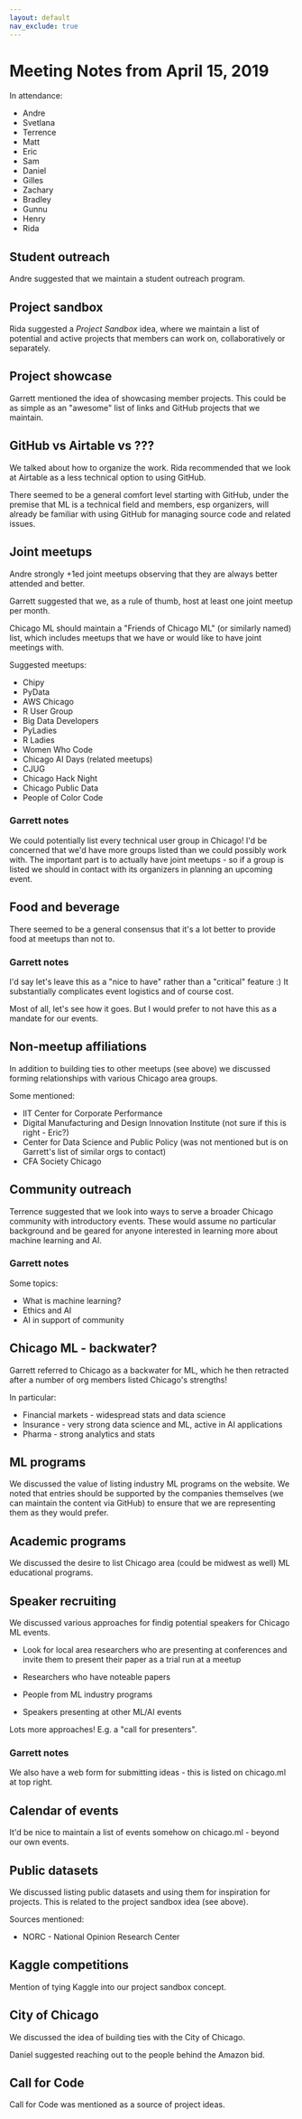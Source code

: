 ```yaml
---
layout: default
nav_exclude: true
---
```


# Meeting Notes from April 15, 2019

In attendance:

- Andre
- Svetlana
- Terrence
- Matt
- Eric
- Sam
- Daniel
- Gilles
- Zachary
- Bradley
- Gunnu
- Henry
- Rida

## Student outreach

Andre suggested that we maintain a student outreach program.

## Project sandbox

Rida suggested a *Project Sandbox* idea, where we maintain a list of
potential and active projects that members can work on,
collaboratively or separately.

## Project showcase

Garrett mentioned the idea of showcasing member projects. This could
be as simple as an "awesome" list of links and GitHub projects that we
maintain.

## GitHub vs Airtable vs ???

We talked about how to organize the work. Rida recommended that we
look at Airtable as a less technical option to using GitHub.

There seemed to be a general comfort level starting with GitHub, under
the premise that ML is a technical field and members, esp organizers,
will already be familiar with using GitHub for managing source code
and related issues.

## Joint meetups

Andre strongly +1ed joint meetups observing that they are always
better attended and better.

Garrett suggested that we, as a rule of thumb, host at least one joint
meetup per month.

Chicago ML should maintain a "Friends of Chicago ML" (or similarly
named) list, which includes meetups that we have or would like to have
joint meetings with.

Suggested meetups:

- Chipy
- PyData
- AWS Chicago
- R User Group
- Big Data Developers
- PyLadies
- R Ladies
- Women Who Code
- Chicago AI Days (related meetups)
- CJUG
- Chicago Hack Night
- Chicago Public Data
- People of Color Code

### Garrett notes

We could potentially list every technical user group in Chicago! I'd
be concerned that we'd have more groups listed than we could possibly
work with. The important part is to actually have joint meetups - so
if a group is listed we should in contact with its organizers in
planning an upcoming event.

## Food and beverage

There seemed to be a general consensus that it's a lot better to
provide food at meetups than not to.

### Garrett notes

I'd say let's leave this as a "nice to have" rather than a "critical"
feature :) It substantially complicates event logistics and of course
cost.

Most of all, let's see how it goes. But I would prefer to not have
this as a mandate for our events.

## Non-meetup affiliations

In addition to building ties to other meetups (see above) we discussed
forming relationships with various Chicago area groups.

Some mentioned:

- IIT Center for Corporate Performance
- Digital Manufacturing and Design Innovation Institute (not sure if
  this is right - Eric?)
- Center for Data Science and Public Policy (was not mentioned but is
  on Garrett's list of similar orgs to contact)
- CFA Society Chicago

## Community outreach

Terrence suggested that we look into ways to serve a broader Chicago
community with introductory events. These would assume no particular
background and be geared for anyone interested in learning more about
machine learning and AI.

### Garrett notes

Some topics:

- What is machine learning?
- Ethics and AI
- AI in support of community

## Chicago ML - backwater?

Garrett referred to Chicago as a backwater for ML, which he then
retracted after a number of org members listed Chicago's strengths!

In particular:

- Financial markets - widespread stats and data science
- Insurance - very strong data science and ML, active in AI
  applications
- Pharma - strong analytics and stats

## ML programs

We discussed the value of listing industry ML programs on the
website. We noted that entries should be supported by the companies
themselves (we can maintain the content via GitHub) to ensure that we
are representing them as they would prefer.

## Academic programs

We discussed the desire to list Chicago area (could be midwest as
well) ML educational programs.

## Speaker recruiting

We discussed various approaches for findig potential speakers for
Chicago ML events.

- Look for local area researchers who are presenting at conferences
  and invite them to present their paper as a trial run at a meetup

- Researchers who have noteable papers

- People from ML industry programs

- Speakers presenting at other ML/AI events

Lots more approaches! E.g. a "call for presenters".

### Garrett notes

We also have a web form for submitting ideas - this is listed on
chicago.ml at top right.

## Calendar of events

It'd be nice to maintain a list of events somehow on chicago.ml -
beyond our own events.

## Public datasets

We discussed listing public datasets and using them for inspiration
for projects. This is related to the project sandbox idea (see above).

Sources mentioned:

- NORC - National Opinion Research Center

## Kaggle competitions

Mention of tying Kaggle into our project sandbox concept.

## City of Chicago

We discussed the idea of building ties with the City of Chicago.

Daniel suggested reaching out to the people behind the Amazon bid.

## Call for Code

Call for Code was mentioned as a source of project ideas.
